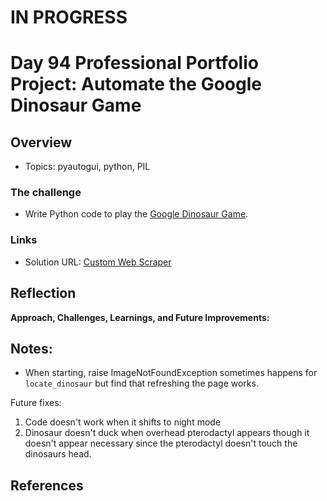 # IN PROGRESS
# Day 94 Professional Portfolio Project: Automate the Google Dinosaur Game





## Overview

- Topics: pyautogui, python, PIL

### The challenge

- Write Python code to play the [Google Dinosaur Game](https://elgoog.im/t-rex/).
 
### Links

- Solution URL: [Custom Web Scraper](https://github.com/Mikerniker/100_Days_of_Python/tree/main/Day94)

## Reflection
**Approach, Challenges, Learnings, and Future Improvements:** 

## Notes: 
- When starting, raise ImageNotFoundException sometimes happens for `locate_dinosaur` but find that refreshing the page works. 

Future fixes:
1. Code doesn't work when it shifts to night mode
2. Dinosaur doesn't duck when overhead pterodactyl appears though it doesn't appear necessary since the pterodactyl doesn't touch the dinosaurs head.


## References
